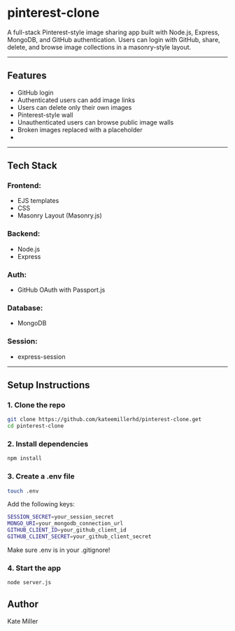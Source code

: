 # pinterest-clone

A full-stack Pinterest-style image sharing app built with Node.js, Express, MongoDB, and GitHub authentication. 
Users can login with GitHub, share, delete, and browse image collections in a masonry-style layout. 

---

## Features

- GitHub login 
- Authenticated users can add image links
- Users can delete only their own images
- Pinterest-style wall
- Unauthenticated users can browse public image walls
- Broken images replaced with a placeholder
- 

---

## Tech Stack

### Frontend:
- EJS templates
- CSS
- Masonry Layout (Masonry.js)


### Backend:
- Node.js
- Express

### Auth:
- GitHub OAuth with Passport.js

### Database:
- MongoDB

### Session:
- express-session

---

## Setup Instructions

### 1. Clone the repo
```bash
git clone https://github.com/kateemillerhd/pinterest-clone.get
cd pinterest-clone
```
### 2. Install dependencies

```bash
npm install
```

### 3. Create a .env file

```bash
touch .env
```
Add the following keys:

```bash
SESSION_SECRET=your_session_secret
MONGO_URI=your_mongodb_connection_url
GITHUB_CLIENT_ID=your_github_client_id
GITHUB_CLIENT_SECRET=your_github_client_secret
```
Make sure .env is in your .gitignore!

### 4. Start the app

```bash
node server.js
```

## Author

Kate Miller